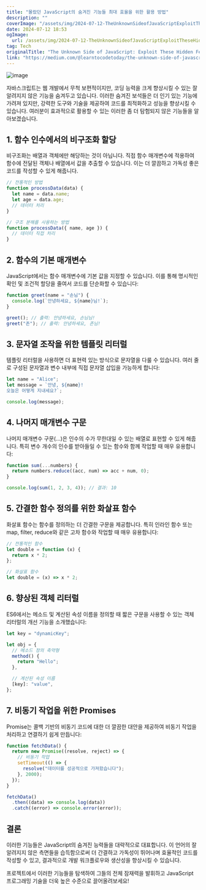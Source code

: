 ```yaml
---
title: "몰랐던 JavaScript의 숨겨진 기능들 최대 효율을 위한 활용 방법"
description: ""
coverImage: "/assets/img/2024-07-12-TheUnknownSideofJavaScriptExploitTheseHiddenFeaturesforMaximumImpact_0.png"
date: 2024-07-12 18:53
ogImage:
  url: /assets/img/2024-07-12-TheUnknownSideofJavaScriptExploitTheseHiddenFeaturesforMaximumImpact_0.png
tag: Tech
originalTitle: "The Unknown Side of JavaScript: Exploit These Hidden Features for Maximum Impact!"
link: "https://medium.com/@learntocodetoday/the-unknown-side-of-javascript-exploit-these-hidden-features-for-maximum-impact-cacd6e3acdd3"
---
```


![image](/assets/img/2024-07-12-TheUnknownSideofJavaScriptExploitTheseHiddenFeaturesforMaximumImpact_0.png)

자바스크립트는 웹 개발에서 무척 보편적이지만, 코딩 능력을 크게 향상시킬 수 있는 잘 알려지지 않은 기능을 숨겨두고 있습니다. 이러한 숨겨진 보석들은 더 인기 있는 기능에 가려져 있지만, 강력한 도구와 기술을 제공하여 코드를 최적화하고 성능을 향상시킬 수 있습니다. 여러분이 효과적으로 활용할 수 있는 이러한 좀 더 탐험되지 않은 기능들을 알아보겠습니다.

## 1. 함수 인수에서의 비구조화 할당

비구조화는 배열과 객체에만 해당하는 것이 아닙니다. 직접 함수 매개변수에 적용하여 함수에 전달된 객체나 배열에서 값을 추출할 수 있습니다. 이는 더 깔끔하고 가독성 좋은 코드를 작성할 수 있게 해줍니다.

<div class="content-ad"></div>

```js
// 전통적인 방법
function processData(data) {
  let name = data.name;
  let age = data.age;
  // 데이터 처리
}

// 구조 분해를 사용하는 방법
function processData({ name, age }) {
  // 데이터 직접 처리
}
```

## 2. 함수의 기본 매개변수

JavaScript에서는 함수 매개변수에 기본 값을 지정할 수 있습니다. 이를 통해 명시적인 확인 및 조건적 할당을 줄여서 코드를 단순화할 수 있습니다:

```js
function greet(name = "손님") {
  console.log(`안녕하세요, ${name}님!`);
}

greet(); // 출력: 안녕하세요, 손님님!
greet("존"); // 출력: 안녕하세요, 존님!
```

<div class="content-ad"></div>

## 3. 문자열 조작을 위한 템플릿 리터럴

템플릿 리터럴을 사용하면 더 표현력 있는 방식으로 문자열을 다룰 수 있습니다. 여러 줄로 구성된 문자열과 변수 내부에 직접 문자열 삽입을 가능하게 합니다:

```js
let name = "Alice";
let message = `안녕, ${name}!
오늘은 어떻게 지내세요?`;

console.log(message);
```

## 4. 나머지 매개변수 구문

<div class="content-ad"></div>

나머지 매개변수 구문(...)은 인수의 수가 무한대일 수 있는 배열로 표현할 수 있게 해줍니다. 특히 변수 개수의 인수를 받아들일 수 있는 함수와 함께 작업할 때 매우 유용합니다:

```js
function sum(...numbers) {
  return numbers.reduce((acc, num) => acc + num, 0);
}

console.log(sum(1, 2, 3, 4)); // 결과: 10
```

## 5. 간결한 함수 정의를 위한 화살표 함수

화살표 함수는 함수를 정의하는 더 간결한 구문을 제공합니다. 특히 인라인 함수 또는 map, filter, reduce와 같은 고차 함수와 작업할 때 매우 유용합니다:

<div class="content-ad"></div>

```js
// 전통적인 함수
let double = function (x) {
  return x * 2;
};

// 화살표 함수
let double = (x) => x * 2;
```

## 6. 향상된 객체 리터럴

ES6에서는 메소드 및 계산된 속성 이름을 정의할 때 짧은 구문을 사용할 수 있는 객체 리터럴의 개선 기능을 소개했습니다:

```js
let key = "dynamicKey";

let obj = {
  // 메소드 정의 축약형
  method() {
    return "Hello";
  },

  // 계산된 속성 이름
  [key]: "value",
};
```

<div class="content-ad"></div>

## 7. 비동기 작업을 위한 Promises

Promise는 콜백 기반의 비동기 코드에 대한 더 깔끔한 대안을 제공하여 비동기 작업을 처리하고 연결하기 쉽게 만듭니다:

```js
function fetchData() {
  return new Promise((resolve, reject) => {
    // 비동기 작업
    setTimeout(() => {
      resolve("데이터를 성공적으로 가져왔습니다");
    }, 2000);
  });
}

fetchData()
  .then((data) => console.log(data))
  .catch((error) => console.error(error));
```

## 결론

<div class="content-ad"></div>

이러한 기능들은 JavaScript의 숨겨진 능력들을 대략적으로 대표합니다. 이 언어의 잘 알려지지 않은 측면들을 습득함으로써 더 간결하고 가독성이 뛰어나며 효율적인 코드를 작성할 수 있고, 결과적으로 개발 워크플로우와 생산성을 향상시킬 수 있습니다.

프로젝트에서 이러한 기능들을 탐색하여 그들의 전체 잠재력을 발휘하고 JavaScript 프로그래밍 기술을 더욱 높은 수준으로 끌어올려보세요!
